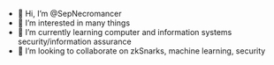 - 👋 Hi, I’m @SepNecromancer
- 👀 I’m interested in many things
- 🌱 I’m currently learning computer and information systems security/information assurance
- 💞️ I’m looking to collaborate on zkSnarks, machine learning, security
<!---
SepNecromancer/SepNecromancer is a ✨ special ✨ repository because its `README.md` (this file) appears on your GitHub profile.
You can click the Preview link to take a look at your changes.
--->
